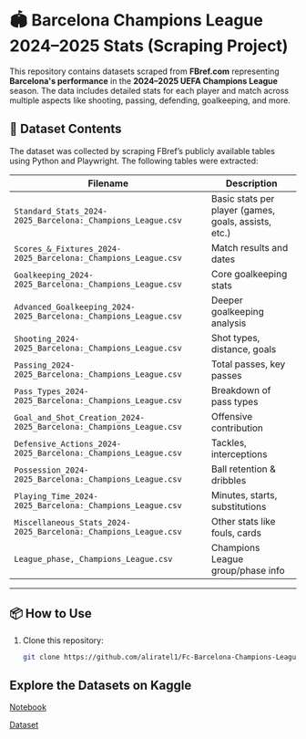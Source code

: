 # 🏟️ Barcelona Champions League 2024–2025 Stats (Scraping Project)

This repository contains datasets scraped from **FBref.com** representing **Barcelona's performance** in the **2024–2025 UEFA Champions League** season. The data includes detailed stats for each player and match across multiple aspects like shooting, passing, defending, goalkeeping, and more.


## 📁 Dataset Contents

The dataset was collected by scraping FBref’s publicly available tables using Python and Playwright. The following tables were extracted:

| Filename | Description |
|----------|-------------|
| `Standard_Stats_2024-2025_Barcelona:_Champions_League.csv` | Basic stats per player (games, goals, assists, etc.) |
| `Scores_&_Fixtures_2024-2025_Barcelona:_Champions_League.csv` | Match results and dates |
| `Goalkeeping_2024-2025_Barcelona:_Champions_League.csv` | Core goalkeeping stats |
| `Advanced_Goalkeeping_2024-2025_Barcelona:_Champions_League.csv` | Deeper goalkeeping analysis |
| `Shooting_2024-2025_Barcelona:_Champions_League.csv` | Shot types, distance, goals |
| `Passing_2024-2025_Barcelona:_Champions_League.csv` | Total passes, key passes |
| `Pass_Types_2024-2025_Barcelona:_Champions_League.csv` | Breakdown of pass types |
| `Goal_and_Shot_Creation_2024-2025_Barcelona:_Champions_League.csv` | Offensive contribution |
| `Defensive_Actions_2024-2025_Barcelona:_Champions_League.csv` | Tackles, interceptions |
| `Possession_2024-2025_Barcelona:_Champions_League.csv` | Ball retention & dribbles |
| `Playing_Time_2024-2025_Barcelona:_Champions_League.csv` | Minutes, starts, substitutions |
| `Miscellaneous_Stats_2024-2025_Barcelona:_Champions_League.csv` | Other stats like fouls, cards |
| `League_phase,_Champions_League.csv` | Champions League group/phase info |

---

## 📦 How to Use

1. Clone this repository:
   ```bash
   git clone https://github.com/aliratel1/Fc-Barcelona-Champions-League-24-25-Stats.git

## Explore the Datasets on Kaggle
[Notebook](https://www.kaggle.com/code/aliratel01/datasets-cleaning)

[Dataset](https://www.kaggle.com/datasets/aliratel01/fc-barcelona-champions-league-2425-stats)
